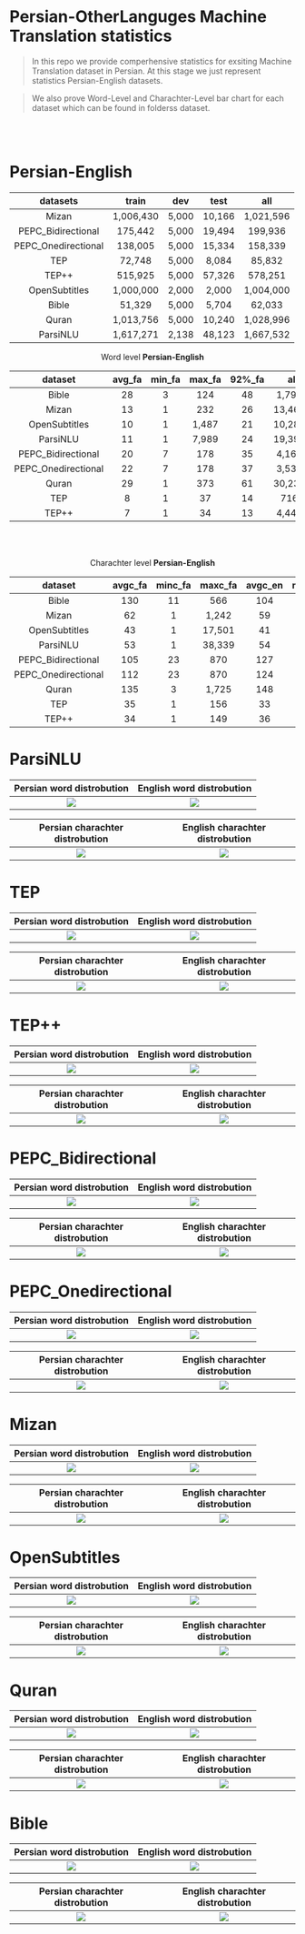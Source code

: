 
# Persian-OtherLanguges  Machine Translation statistics

>In this repo we provide comperhensive statistics for exsiting Machine Translation dataset in Persian. At this stage we just represent statistics Persian-English datasets.

> We also prove Word-Level and Charachter-Level bar chart for each dataset which can be found in folderss dataset.

<br/><br/>
# Persian-English

<div align="center">

|       datasets      |   train   |  dev  |  test  |    all    |
|:-------------------:|:---------:|:-----:|:------:|:---------:|
|        Mizan        | 1,006,430 | 5,000 | 10,166 | 1,021,596 |
|  PEPC_Bidirectional |  175,442  | 5,000 | 19,494 |  199,936  |
| PEPC_Onedirectional |  138,005  | 5,000 | 15,334 |  158,339  |
|         TEP         |   72,748  | 5,000 |  8,084 |   85,832  |
|        TEP++        |  515,925  | 5,000 | 57,326 |  578,251  |
|    OpenSubtitles    | 1,000,000 | 2,000 |  2,000 | 1,004,000 |
|        Bible        |   51,329  | 5,000 |  5,704 |   62,033  |
|        Quran        | 1,013,756 | 5,000 | 10,240 | 1,028,996 |
|       ParsiNLU      | 1,617,271 | 2,138 | 48,123 | 1,667,532 |

</div>


<div align="center">
Word level <b>Persian-English</b>

|       dataset       | avg_fa | min_fa | max_fa | 92%_fa |   all_fa   | unique_fa | avg_en | min_en | max_en | 92%_en |   all_en   | unique_en |
|:-------------------:|:------:|:------:|:------:|:------:|:----------:|:---------:|:------:|:------:|:------:|:------:|:----------:|:---------:|
|        Bible        |   28   |    3   |   124  |   48   |  1,796,084 |   18,166  |   23   |    2   |   100  |   38   |  1,428,716 |   40,202  |
|        Mizan        |   13   |    1   |   232  |   26   | 13,464,236 |  131,751  |   13   |    0   |   226  |   26   | 13,360,397 |  259,182  |
|    OpenSubtitles    |   10   |    1   |  1,487 |   21   | 10,284,744 |  155,874  |    9   |    1   |   839  |   20   |  9,524,220 |  342,979  |
|       ParsiNLU      |   11   |    1   |  7,989 |   24   | 19,397,145 |  198,460  |   12   |    1   | 15,156 |   23   | 20,328,220 |  441,282  |
|  PEPC_Bidirectional |   20   |    7   |   178  |   35   |  4,163,011 |  169,637  |   21   |    7   |   153  |   36   |  4,354,619 |  142,792  |
| PEPC_Onedirectional |   22   |    7   |   178  |   37   |  3,539,183 |  158,707  |   21   |    7   |   153  |   36   |  3,359,635 |  138,489  |
|        Quran        |   29   |    1   |   373  |   61   | 30,235,077 |   28,380  |   33   |    1   |   772  |   74   | 34,227,828 |   92,976  |
|         TEP         |    8   |    1   |   37   |   14   |   716,113  |   22,710  |    7   |    1   |   33   |   14   |   684,242  |   36,634  |
|        TEP++        |    7   |    1   |   34   |   13   |  4,445,543 |   92,037  |    8   |    0   |   32   |   14   |  4,720,821 |   57,753  |

</div>


<br/><br/>

<div align="center">
Charachter level <b>Persian-English</b>

|       dataset       | avgc_fa | minc_fa | maxc_fa | avgc_en | minc_en | maxc_en |
|:-------------------:|:-------:|:-------:|:-------:|:-------:|:-------:|:-------:|
|        Bible        |   130   |    11   |   566   |   104   |    7    |   474   |
|        Mizan        |    62   |    1    |  1,242  |    59   |    1    |   986   |
|    OpenSubtitles    |    43   |    1    |  17,501 |    41   |    1    |  12,213 |
|       ParsiNLU      |    53   |    1    |  38,339 |    54   |    1    |  75,246 |
|  PEPC_Bidirectional |   105   |    23   |   870   |   127   |    15   |   868   |
| PEPC_Onedirectional |   112   |    23   |   870   |   124   |    15   |   868   |
|        Quran        |   135   |    3    |  1,725  |   148   |    2    |  3,312  |
|         TEP         |    35   |    1    |   156   |    33   |    1    |   144   |
|        TEP++        |    34   |    1    |   149   |    36   |    1    |   154   |

</div>


# ParsiNLU
Persian word distrobution             |  English word distrobution
:-------------------------:|:-------------------------:
![](https://github.com/asartipi13/Persian-MT/blob/main/data/ParsiNLU/eda/fa_length_distrobution.png?raw=true)  |  ![](https://github.com/asartipi13/Persian-MT/blob/main/data/ParsiNLU/eda/en_length_distrobution.png?raw=true)


Persian charachter distrobution             |  English charachter distrobution
:-------------------------:|:-------------------------:
![](https://github.com/asartipi13/Persian-MT/blob/main/data/ParsiNLU/eda/fa_ch_length_distrobution.png?raw=true)  |  ![](https://github.com/asartipi13/Persian-MT/blob/main/data/ParsiNLU/eda/en_ch_length_distrobution.png?raw=true)


# TEP
Persian word distrobution             |  English word distrobution
:-------------------------:|:-------------------------:
![](https://github.com/asartipi13/Persian-MT/blob/main/data/TEP/eda/fa_length_distrobution.png?raw=true)  |  ![](https://github.com/asartipi13/Persian-MT/blob/main/data/TEP/eda/en_length_distrobution.png?raw=true)


Persian charachter distrobution             |  English charachter distrobution
:-------------------------:|:-------------------------:
![](https://github.com/asartipi13/Persian-MT/blob/main/data/TEP/eda/fa_ch_length_distrobution.png?raw=true)  |  ![](https://github.com/asartipi13/Persian-MT/blob/main/data/TEP/eda/en_ch_length_distrobution.png?raw=true)


# TEP++
Persian word distrobution             |  English word distrobution
:-------------------------:|:-------------------------:
![](https://github.com/asartipi13/Persian-MT/blob/main/data/TEP++/eda/fa_length_distrobution.png?raw=true)  |  ![](https://github.com/asartipi13/Persian-MT/blob/main/data/TEP++/eda/en_length_distrobution.png?raw=true)


Persian charachter distrobution             |  English charachter distrobution
:-------------------------:|:-------------------------:
![](https://github.com/asartipi13/Persian-MT/blob/main/data/TEP++/eda/fa_ch_length_distrobution.png?raw=true)  |  ![](https://github.com/asartipi13/Persian-MT/blob/main/data/TEP++/eda/en_ch_length_distrobution.png?raw=true)


# PEPC_Bidirectional
Persian word distrobution             |  English word distrobution
:-------------------------:|:-------------------------:
![](https://github.com/asartipi13/Persian-MT/blob/main/data/PEPC_Bidirectional/eda/fa_length_distrobution.png?raw=true)  |  ![](https://github.com/asartipi13/Persian-MT/blob/main/data/PEPC_Bidirectional/eda/en_length_distrobution.png?raw=true)


Persian charachter distrobution             |  English charachter distrobution
:-------------------------:|:-------------------------:
![](https://github.com/asartipi13/Persian-MT/blob/main/data/PEPC_Bidirectional/eda/fa_ch_length_distrobution.png?raw=true)  |  ![](https://github.com/asartipi13/Persian-MT/blob/main/data/PEPC_Bidirectional/eda/en_ch_length_distrobution.png?raw=true)



# PEPC_Onedirectional
Persian word distrobution             |  English word distrobution
:-------------------------:|:-------------------------:
![](https://github.com/asartipi13/Persian-MT/blob/main/data/PEPC_Onedirectional/eda/fa_length_distrobution.png?raw=true)  |  ![](https://github.com/asartipi13/Persian-MT/blob/main/data/PEPC_Onedirectional/eda/en_length_distrobution.png?raw=true)


Persian charachter distrobution             |  English charachter distrobution
:-------------------------:|:-------------------------:
![](https://github.com/asartipi13/Persian-MT/blob/main/data/PEPC_Onedirectional/eda/fa_ch_length_distrobution.png?raw=true)  |  ![](https://github.com/asartipi13/Persian-MT/blob/main/data/PEPC_Onedirectional/eda/en_ch_length_distrobution.png?raw=true)


# Mizan
Persian word distrobution             |  English word distrobution
:-------------------------:|:-------------------------:
![](https://github.com/asartipi13/Persian-MT/blob/main/data/Mizan/eda/fa_length_distrobution.png?raw=true)  |  ![](https://github.com/asartipi13/Persian-MT/blob/main/data/Mizan/eda/en_length_distrobution.png?raw=true)


Persian charachter distrobution             |  English charachter distrobution
:-------------------------:|:-------------------------:
![](https://github.com/asartipi13/Persian-MT/blob/main/data/Mizan/eda/fa_ch_length_distrobution.png?raw=true)  |  ![](https://github.com/asartipi13/Persian-MT/blob/main/data/Mizan/eda/en_ch_length_distrobution.png?raw=true)


# OpenSubtitles
Persian word distrobution             |  English word distrobution
:-------------------------:|:-------------------------:
![](https://github.com/asartipi13/Persian-MT/blob/main/data/OpenSubtitles/eda/fa_length_distrobution.png?raw=true)  |  ![](https://github.com/asartipi13/Persian-MT/blob/main/data/OpenSubtitles/eda/en_length_distrobution.png?raw=true)


Persian charachter distrobution             |  English charachter distrobution
:-------------------------:|:-------------------------:
![](https://github.com/asartipi13/Persian-MT/blob/main/data/OpenSubtitles/eda/fa_ch_length_distrobution.png?raw=true)  |  ![](https://github.com/asartipi13/Persian-MT/blob/main/data/OpenSubtitles/eda/en_ch_length_distrobution.png?raw=true)


# Quran
Persian word distrobution             |  English word distrobution
:-------------------------:|:-------------------------:
![](https://github.com/asartipi13/Persian-MT/blob/main/data/Quran/eda/fa_length_distrobution.png?raw=true)  |  ![](https://github.com/asartipi13/Persian-MT/blob/main/data/Quran/eda/en_length_distrobution.png?raw=true)


Persian charachter distrobution             |  English charachter distrobution
:-------------------------:|:-------------------------:
![](https://github.com/asartipi13/Persian-MT/blob/main/data/Quran/eda/fa_ch_length_distrobution.png?raw=true)  |  ![](https://github.com/asartipi13/Persian-MT/blob/main/data/Quran/eda/en_ch_length_distrobution.png?raw=true)


# Bible
Persian word distrobution             |  English word distrobution
:-------------------------:|:-------------------------:
![](https://github.com/asartipi13/Persian-MT/blob/main/data/Bible/eda/fa_length_distrobution.png?raw=true)  |  ![](https://github.com/asartipi13/Persian-MT/blob/main/data/Bible/eda/en_length_distrobution.png?raw=true)


Persian charachter distrobution             |  English charachter distrobution
:-------------------------:|:-------------------------:
![](https://github.com/asartipi13/Persian-MT/blob/main/data/Bible/eda/fa_ch_length_distrobution.png?raw=true)  |  ![](https://github.com/asartipi13/Persian-MT/blob/main/data/Bible/eda/en_ch_length_distrobution.png?raw=true)